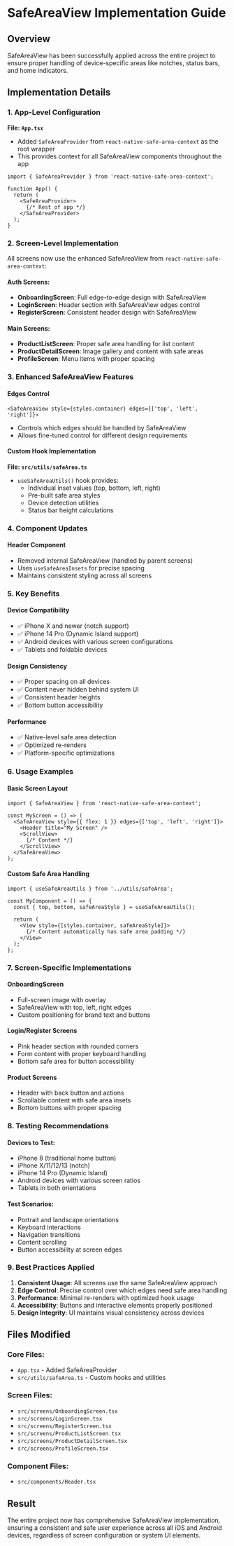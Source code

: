 # SafeAreaView Implementation Guide

## Overview
SafeAreaView has been successfully applied across the entire project to ensure proper handling of device-specific areas like notches, status bars, and home indicators.

## Implementation Details

### 1. App-Level Configuration
**File: `App.tsx`**
- Added `SafeAreaProvider` from `react-native-safe-area-context` as the root wrapper
- This provides context for all SafeAreaView components throughout the app

```tsx
import { SafeAreaProvider } from 'react-native-safe-area-context';

function App() {
  return (
    <SafeAreaProvider>
      {/* Rest of app */}
    </SafeAreaProvider>
  );
}
```

### 2. Screen-Level Implementation
All screens now use the enhanced SafeAreaView from `react-native-safe-area-context`:

#### Auth Screens:
- **OnboardingScreen**: Full edge-to-edge design with SafeAreaView
- **LoginScreen**: Header section with SafeAreaView edges control
- **RegisterScreen**: Consistent header design with SafeAreaView

#### Main Screens:
- **ProductListScreen**: Proper safe area handling for list content
- **ProductDetailScreen**: Image gallery and content with safe areas
- **ProfileScreen**: Menu items with proper spacing

### 3. Enhanced SafeAreaView Features

#### Edges Control
```tsx
<SafeAreaView style={styles.container} edges={['top', 'left', 'right']}>
```
- Controls which edges should be handled by SafeAreaView
- Allows fine-tuned control for different design requirements

#### Custom Hook Implementation
**File: `src/utils/safeArea.ts`**
- `useSafeAreaUtils()` hook provides:
  - Individual inset values (top, bottom, left, right)
  - Pre-built safe area styles
  - Device detection utilities
  - Status bar height calculations

### 4. Component Updates

#### Header Component
- Removed internal SafeAreaView (handled by parent screens)
- Uses `useSafeAreaInsets` for precise spacing
- Maintains consistent styling across all screens

### 5. Key Benefits

#### Device Compatibility
- ✅ iPhone X and newer (notch support)
- ✅ iPhone 14 Pro (Dynamic Island support)
- ✅ Android devices with various screen configurations
- ✅ Tablets and foldable devices

#### Design Consistency
- ✅ Proper spacing on all devices
- ✅ Content never hidden behind system UI
- ✅ Consistent header heights
- ✅ Bottom button accessibility

#### Performance
- ✅ Native-level safe area detection
- ✅ Optimized re-renders
- ✅ Platform-specific optimizations

### 6. Usage Examples

#### Basic Screen Layout
```tsx
import { SafeAreaView } from 'react-native-safe-area-context';

const MyScreen = () => (
  <SafeAreaView style={{ flex: 1 }} edges={['top', 'left', 'right']}>
    <Header title="My Screen" />
    <ScrollView>
      {/* Content */}
    </ScrollView>
  </SafeAreaView>
);
```

#### Custom Safe Area Handling
```tsx
import { useSafeAreaUtils } from '../utils/safeArea';

const MyComponent = () => {
  const { top, bottom, safeAreaStyle } = useSafeAreaUtils();
  
  return (
    <View style={[styles.container, safeAreaStyle]}>
      {/* Content automatically has safe area padding */}
    </View>
  );
};
```

### 7. Screen-Specific Implementations

#### OnboardingScreen
- Full-screen image with overlay
- SafeAreaView with top, left, right edges
- Custom positioning for brand text and buttons

#### Login/Register Screens
- Pink header section with rounded corners
- Form content with proper keyboard handling
- Bottom safe area for button accessibility

#### Product Screens
- Header with back button and actions
- Scrollable content with safe area insets
- Bottom buttons with proper spacing

### 8. Testing Recommendations

#### Devices to Test:
- iPhone 8 (traditional home button)
- iPhone X/11/12/13 (notch)
- iPhone 14 Pro (Dynamic Island)
- Android devices with various screen ratios
- Tablets in both orientations

#### Test Scenarios:
- Portrait and landscape orientations
- Keyboard interactions
- Navigation transitions
- Content scrolling
- Button accessibility at screen edges

### 9. Best Practices Applied

1. **Consistent Usage**: All screens use the same SafeAreaView approach
2. **Edge Control**: Precise control over which edges need safe area handling
3. **Performance**: Minimal re-renders with optimized hook usage
4. **Accessibility**: Buttons and interactive elements properly positioned
5. **Design Integrity**: UI maintains visual consistency across devices

## Files Modified

### Core Files:
- `App.tsx` - Added SafeAreaProvider
- `src/utils/safeArea.ts` - Custom hooks and utilities

### Screen Files:
- `src/screens/OnboardingScreen.tsx`
- `src/screens/LoginScreen.tsx`
- `src/screens/RegisterScreen.tsx`
- `src/screens/ProductListScreen.tsx`
- `src/screens/ProductDetailScreen.tsx`
- `src/screens/ProfileScreen.tsx`

### Component Files:
- `src/components/Header.tsx`

## Result
The entire project now has comprehensive SafeAreaView implementation, ensuring a consistent and safe user experience across all iOS and Android devices, regardless of screen configuration or system UI elements.
